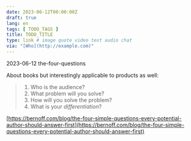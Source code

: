 ```yaml
---
date: 2023-06-12T00:00:00Z
draft: true
lang: en
tags: [ TODO_TAGS ]
title: TODO_TITLE
type: link # image quote video text audio chat
via: "[Who](http://example.com)"
---
```



2023-06-12 the-four-questions


About books but interestingly applicable to products as well:

> 1. Who is the audience?
> 2. What problem will you solve?
> 3. How will you solve the problem?
> 4. What is your _differentiation_?

[https://bernoff.com/blog/the-four-simple-questions-every-potential-author-should-answer-first](https://bernoff.com/blog/the-four-simple-questions-every-potential-author-should-answer-first)


